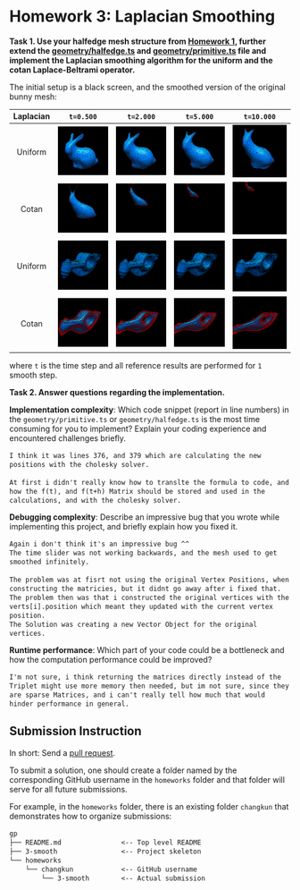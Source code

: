 # Homework 3: Laplacian Smoothing

**Task 1. Use your halfedge mesh structure from [Homework 1](../1-halfedge/README.md), further extend the [geometry/halfedge.ts](./src/geometry/halfedge.ts) and [geometry/primitive.ts](./src/geometry/primitive.ts) file and implement the Laplacian smoothing algorithm for the **uniform** and the **cotan** Laplace-Beltrami operator.**

The initial setup is a black screen, and the smoothed version of the original bunny mesh:

|Laplacian|`t=0.500`|`t=2.000`|`t=5.000`|`t=10.000`|
|:--:|:--:|:--:|:--:|:--:|
|Uniform|![](./assets/uniform-0.500.png)|![](./assets/uniform-2.000.png)|![](./assets/uniform-5.000.png)|![](./assets/uniform-10.000.png)|
|Cotan|![](./assets/cotan-0.500.png)|![](./assets/cotan-2.000.png)|![](./assets/cotan-5.000.png)|![](./assets/cotan-10.000.png)|
|Uniform|![](./assets/uniform2-0.500.png)|![](./assets/uniform2-2.000.png)|![](./assets/uniform2-5.000.png)|![](./assets/uniform2-10.000.png)|
|Cotan|![](./assets/cotan2-0.500.png)|![](./assets/cotan2-2.000.png)|![](./assets/cotan2-5.000.png)|![](./assets/cotan2-10.000.png)|

where `t` is the time step and all reference results are performed for `1` smooth step.

**Task 2. Answer questions regarding the implementation.**

**Implementation complexity**: Which code snippet (report in line numbers) in the `geometry/primitive.ts` or `geometry/halfedge.ts` is the most time consuming for you to implement? Explain your coding experience and encountered challenges briefly.

```
I think it was lines 376, and 379 which are calculating the new positions with the cholesky solver.

At first i didn't really know how to translte the formula to code, and how the f(t), and f(t+h) Matrix should be stored and used in the calculations, and with the cholesky solver.
```

**Debugging complexity**: Describe an impressive bug that you wrote while implementing this project, and briefly explain how you fixed it.

```
Again i don't think it's an impressive bug ^^
The time slider was not working backwards, and the mesh used to get smoothed infinitely.

The problem was at fisrt not using the original Vertex Positions, when constructing the matricies, but it didnt go away after i fixed that.
The problem then was that i constructed the original vertices with the verts[i].position which meant they updated with the current vertex position.
The Solution was creating a new Vector Object for the original vertices.

```

**Runtime performance**: Which part of your code could be a bottleneck and how the computation performance could be improved?

```
I'm not sure, i think returning the matrices directly instead of the Triplet might use more memory then needed, but im not sure, since they are sparse Matrices, and i can't really tell how much that would hinder performance in general.
```

## Submission Instruction

In short: Send a [pull request](https://github.com/mimuc/gp/pulls).

To submit a solution, one should create a folder named by the corresponding GitHub username in the `homeworks` folder and that folder will serve for all future submissions.

For example, in the `homeworks` folder, there is an existing folder `changkun`
that demonstrates how to organize submissions:

```
gp
├── README.md               <-- Top level README
├── 3-smooth                <-- Project skeleton
└── homeworks
    └── changkun            <-- GitHub username
        └── 3-smooth        <-- Actual submission
```
